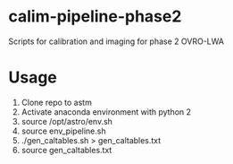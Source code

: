 # calim-pipeline-phase2
Scripts for calibration and imaging for phase 2 OVRO-LWA

# Usage

1. Clone repo to astm
2. Activate anaconda environment with python 2
3. source /opt/astro/env.sh
4. source env_pipeline.sh
5. ./gen_caltables.sh > gen_caltables.txt
6. source gen_caltables.txt